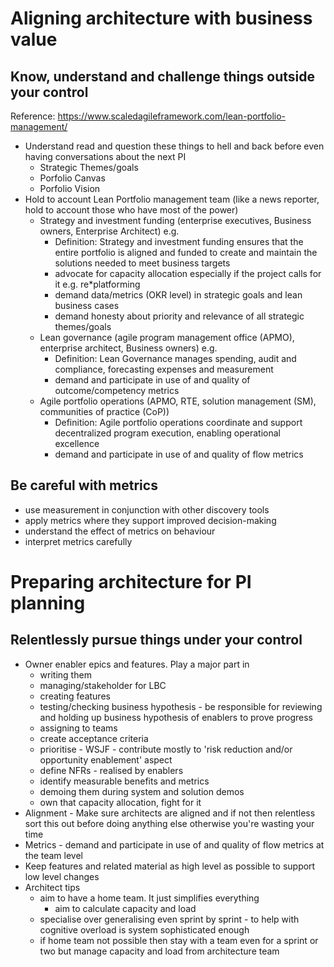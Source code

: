 # Aligning architecture with business value

## Know, understand and challenge things outside your control
Reference: https://www.scaledagileframework.com/lean-portfolio-management/
* Understand read and question these things to hell and back before even having conversations about the next PI
  * Strategic Themes/goals
  * Porfolio Canvas
  * Porfolio Vision
* Hold to account Lean Portfolio management team (like a news reporter, hold to account those who have most of the power)
  * Strategy and investment funding (enterprise executives, Business owners, Enterprise Architect) e.g.
    * Definition: Strategy and investment funding ensures that the entire portfolio is aligned and funded to create and maintain the solutions needed to meet business targets
    * advocate for capacity allocation especially if the project calls for it e.g. re*platforming
    * demand data/metrics (OKR level) in strategic goals and lean business cases
    * demand honesty about priority and relevance of all strategic themes/goals 
  * Lean governance (agile program management office (APMO), enterprise architect, Business owners) e.g.
    * Definition: Lean Governance manages spending, audit and compliance, forecasting expenses and measurement
    * demand and participate in use of and quality of outcome/competency metrics
  * Agile portfolio operations (APMO, RTE, solution management (SM), communities of practice (CoP))
    * Definition: Agile portfolio operations coordinate and support decentralized program execution, enabling operational excellence
    * demand and participate in use of and quality of flow metrics

## Be careful with metrics
* use measurement in conjunction with other discovery tools
* apply metrics where they support improved decision-making
* understand the effect of metrics on behaviour
* interpret metrics carefully

# Preparing architecture for PI planning

## Relentlessly pursue things under your control
* Owner enabler epics and features. Play a major part in
  * writing them
  * managing/stakeholder for LBC
  * creating features
  * testing/checking business hypothesis - be responsible for reviewing and holding up business hypothesis of enablers to prove progress
  * assigning to teams
  * create acceptance criteria
  * prioritise - WSJF - contribute mostly to 'risk reduction and/or opportunity enablement' aspect
  * define NFRs - realised by enablers
  * identify measurable benefits and metrics
  * demoing them during system and solution demos
  * own that capacity allocation, fight for it
* Alignment - Make sure architects are aligned and if not then relentless sort this out before doing anything else otherwise you're wasting your time
* Metrics - demand and participate in use of and quality of flow metrics at the team level
* Keep features and related material as high level as possible to support low level changes
* Architect tips
  * aim to have a home team. It just simplifies everything
    * aim to calculate capacity and load
  * specialise over generalising even sprint by sprint - to help with cognitive overload is system sophisticated enough
  * if home team not possible then stay with a team even for a sprint or two but manage capacity and load from architecture team